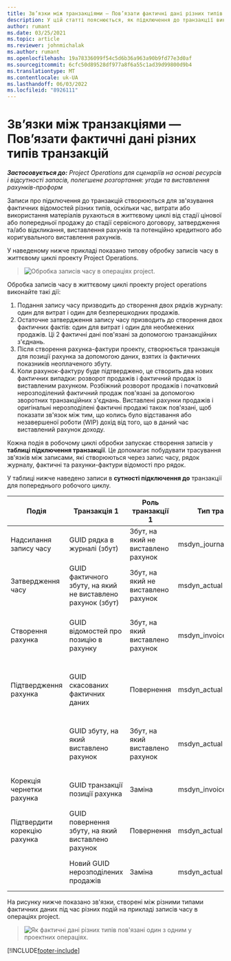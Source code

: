 ```yaml
---
title: Зв’язки між транзакціями — Пов’язати фактичні дані різних типів транзакцій
description: У цій статті пояснюється, як підключення до транзакції використовується для зв'язування фактичних відомостей різних типів, щоб відстежувати прибутковість, відставання від виставлення рахунків і виставлені рахунки проти необроблених розрахунків доходу.
author: rumant
ms.date: 03/25/2021
ms.topic: article
ms.reviewer: johnmichalak
ms.author: rumant
ms.openlocfilehash: 19a78336099f54c5d6b36a963a90b9fd77e3d0af
ms.sourcegitcommit: 6cfc50d89528df977a8f6a55c1ad39d99800d9b4
ms.translationtype: MT
ms.contentlocale: uk-UA
ms.lasthandoff: 06/03/2022
ms.locfileid: "8926111"
---
```

# <a name="transaction-connections---link-actuals-of-different-transaction-types"></a>Зв’язки між транзакціями — Пов’язати фактичні дані різних типів транзакцій

_**Застосовується до:** Project Operations для сценаріїв на основі ресурсів і відсутності запасів, полегшене розгортання: угоди та виставлення рахунків-проформ_

Записи про підключення до транзакцій створюються для зв'язування фактичних відомостей різних типів, оскільки час, витрати або використання матеріалів рухаються в життєвому циклі від стадії цінової або попередньої продажу до стадії сервісного договору, затвердження та/або відкликання, виставлення рахунків та потенційно кредитного або коригувального виставлення рахунків.

У наведеному нижче прикладі показано типову обробку записів часу в життєвому циклі проекту Project Operations.

> ![Обробка записів часу в операціях project.](media/basic-guide-17.png)

Обробка записів часу в життєвому циклі проекту project operations виконайте такі дії: 

1. Подання запису часу призводить до створення двох рядків журналу: один для витрат і один для безперешкодних продажів. 
2. Остаточне затвердження запису часу призводить до створення двох фактичних фактів: один для витрат і один для необмежених продажів. Ці 2 фактичні дані пов'язані за допомогою транзакційних з'єднань.
3. Після створення рахунка-фактури проекту, створюється транзакція для позиції рахунка за допомогою даних, взятих із фактичних показників неоплаченого збуту.
4. Коли рахунок-фактуру буде підтверджено, це створить два нових фактичних випадки: розворот продажів і фактичний продаж із виставленим рахунком. Розбіжний розворот продажів і початковий нерозподілений фактичний продаж пов'язані за допомогою зворотних транзакційних з'єднань. Виставлені рахунки продажів і оригінальні нерозподілені фактичні продажі також пов'язані, щоб показати зв'язок між тим, що колись було відставання або незавершеної роботи (WIP) дохід від того, що в даний час виставлений рахунок доходу.   

Кожна подія в робочому циклі обробки запускає створення записів у **таблиці підключення транзакції**. Це допомагає побудувати трасування зв'язків між записами, які створюються через запис часу, рядок журналу, фактичні та рахунки-фактури відомості про рядок.

У таблиці нижче наведено записи в **сутності підключення до** транзакції для попереднього робочого циклу.

|Подія                   |Транзакція 1                 |Роль транзакції 1 |Тип транзакції 1       |Транзакція 2          |Роль транзакції 2 |Тип транзакції 2 |
|------------------------|------------------------------|---------------|-----------------------------|-----------------------------|-------------------|-------------------|
|Надсилання запису часу   |GUID рядка в журналі (збут)     |Збут, на який не виставлено рахунок |msdyn_journalline            |GUID рядка в журналі (вартість)     |Вартість            |msdyn_journalline  |
|Затвердження часу           |GUID фактичного збуту, на який не виставлено рахунок (збут)  |Збут, на який не виставлено рахунок |msdyn_actual                 |GUID фактичної вартості (вартість)       |Вартість            |msdyn_actual       |
|Створення рахунка        |GUID відомостей про позицію в рахунку      |Збут, на який виставлено рахунок   |msdyn_invoicelinetransaction |GUID фактичного збуту, на який не виставлено рахунок   |Збут, на який не виставлено рахунок  |msdyn_actual       |
|Підтвердження рахунка    |GUID скасованих фактичних даних         |Повернення      |msdyn_actual                 |GUID первинного збуту, на який не виставлено рахунок |Вихідний        |msdyn_actual       |
|                        |GUID збуту, на який виставлено рахунок             |Збут, на який виставлено рахунок   |msdyn_actual                 |GUID фактичного збуту, на який не виставлено рахунок   |Збут, на який не виставлено рахунок  |msdyn_actual       |
|Корекція чернетки рахунка |GUID транзакції позиції рахунка|Заміна      |msdyn_invoicelinetransaction |GUID збуту, на який виставлено рахунок            |Вихідний        |msdyn_actual       |
|Підтвердити корекцію рахунка|GUID повернення збуту, на який виставлено рахунок  |Повернення      |msdyn_actual                 |GUID збуту, на який виставлено рахунок            |Вихідний        |msdyn_actual       |
|                        |Новий GUID нерозподілених продажів |Заміна            |msdyn_actual                 |GUID збуту, на який виставлено рахунок            |Вихідний        |msdyn_actual       |


На рисунку нижче показано зв'язки, створені між різними типами фактичних даних під час різних подій на прикладі записів часу в операціях project.

> ![Як фактичні дані різних типів пов'язані один з одним у проектних операціях.](media/TransactionConnections.png)

[!INCLUDE[footer-include](../includes/footer-banner.md)]
